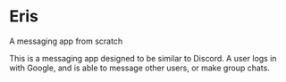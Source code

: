 # Eris
A messaging app from scratch

This is a messaging app designed to be similar to Discord.
A user logs in with Google, and is able to message other users, or make group chats.
